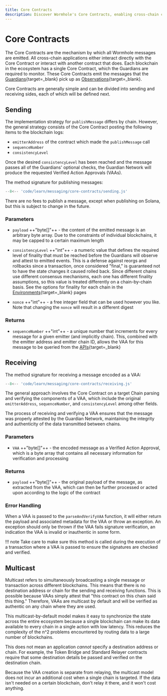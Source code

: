 ```yaml
---
title: Core Contracts
description: Discover Wormhole's Core Contracts, enabling cross-chain communication with message sending, receiving, and multicast features for efficient synchronization.
---
```


# Core Contracts

The Core Contracts are the mechanism by which all Wormhole messages are emitted. All cross-chain applications either interact directly with the Core Contract or interact with another contract that does. Each blockchain in the ecosystem has a single Core Contract, which the Guardians are required to monitor. These Core Contracts emit the messages that the [Guardians](https://github.com/learn/infrastructure/guardians/){target=_blank} pick up as [Observations](https://github.com/wormhole-foundation/wormhole-docs/pull/8/files#){target=_blank}.

Core Contracts are generally simple and can be divided into sending and receiving sides, each of which will be defined next. 

## Sending

The implementation strategy for `publishMessage` differs by chain. However, the general strategy consists of the Core Contract posting the following items to the blockchain logs:

- `emitterAddress` of the contract which made the `publishMessage` call
- `sequenceNumber`
- `consistencyLevel` 

Once the desired `consistencyLevel` has been reached and the message passes all of the Guardians' optional checks, the Guardian Network will produce the requested Verified Action Approvals (VAAs).

The method signature for publishing messages:

```js
--8<-- 'code/learn/messaging/core-contracts/sending.js'
```

There are no fees to publish a message, except when publishing on Solana, but this is subject to change in the future.

### Parameters

- `payload` ++"byte[]"++ - the content of the emitted message is an arbitrary byte array. Due to the constraints of individual blockchains, it may be capped to a certain maximum length

- `consistencyLevel` ++"int"++ - a numeric value that defines the required level of finality that must be reached before the Guardians will observe and attest to emitted events. This is a defense against reorgs and rollbacks since a transaction, once considered "final,"  is guaranteed not to have the state changes it caused rolled back. Since different chains use different consensus mechanisms, each one has different finality assumptions, so this value is treated differently on a chain-by-chain basis. See the options for finality for each chain in the [Environments](#){target=\_blank} pages <!-- link to blockchain platforms -->

- `nonce` ++"int"++ - a free integer field that can be used however you like. Note that changing the `nonce` will result in a different digest

### Returns

- `sequenceNumber` ++"int"++ - a unique number that increments for every message for a given emitter (and implicitly chain). This, combined with the emitter address and emitter chain ID, allows the VAA for this message to be queried from the [APIs](#){target=\_blank}

## Receiving

The method signature for receiving a message encoded as a VAA:

```js
--8<-- 'code/learn/messaging/core-contracts/receiving.js'
```

The general approach involves the Core Contract on a target Chain parsing and verifying the components of a VAA, which include the original `emitterAddress`, `sequenceNumber`, and `consistencyLevel` among other fields.

The process of receiving and verifying a VAA ensures that the message was properly attested by the Guardian Network, maintaining the integrity and authenticity of the data transmitted between chains.

### Parameters

- `VAA` ++"byte[]"++ - the encoded message as a Verified Action Approval, which is a byte array that contains all necessary information for verification and processing

### Returns

- `payload` ++"byte[]"++ - the original payload of the message, as extracted from the VAA, which can then be further processed or acted upon according to the logic of the contract

### Error Handling

When a VAA is passed to the `parseAndVerifyVAA` function, it will either return the payload and associated metadata for the VAA or throw an exception. An exception should only be thrown if the VAA fails signature verification, an indication the VAA is invalid or inauthentic in some form.

!!! note
    Take care to make sure this method is called during the execution of a transaction where a VAA is passed to ensure the signatures are checked and verified.

## Multicast

Multicast refers to simultaneously broadcasting a single message or transaction across different blockchains. This means that there is no destination address or chain for the sending and receiving functions. This is possible because VAAs simply attest that "this contract on this chain said this thing." Therefore, VAAs are multicast by default and will be verified as authentic on any chain where they are used.

This multicast-by-default model makes it easy to synchronize the state across the entire ecosystem because a single blockchain can make its data available to every chain in a single action with low latency. This reduces the complexity of the n^2 problems encountered by routing data to a large number of blockchains.

This does not mean an application _cannot_ specify a destination address or chain. For example, the Token Bridge and Standard Relayer contracts require that some destination details be passed and verified on the destination chain.

Because the VAA creation is separate from relaying, the multicast model does not incur an additional cost when a single chain is targeted. If the data isn't needed on a certain blockchain, don't relay it there, and it won't cost anything.

